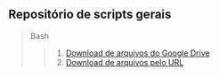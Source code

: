 ## Repositório de scripts gerais

> Bash
>>1. [Download de arquivos do Google Drive](https://github.com/GuilhermeCunha/scripts/tree/master/Bash/download_by_drive)
>>2. [Download de arquivos pelo URL](https://github.com/GuilhermeCunha/scripts/tree/master/Bash/download_by_url)
